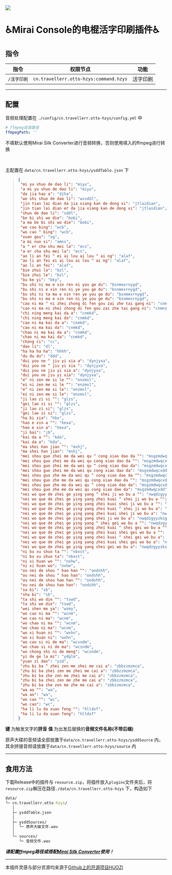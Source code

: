![](https://socialify.git.ci/Travellerrr/mirai-otto-hzys/image?description=1&font=Raleway&forks=1&issues=1&language=1&name=1&owner=1&pattern=Circuit%20Board&pulls=1&stargazers=1&theme=Auto)


# ♿Mirai Console的电棍活字印刷插件♿

## 指令
|            指令             |                    **权限节点**                    |        功能        |
|:-------------------------:|:----------------------------------------------:|:----------------:|
|          `/活字印刷`          | `cn.travellerr.otto-hzys:command.hzys`  |      活字印刷      |

---

## 配置

音频处理配置在 `./config/cn.travellerr.otto-hzys/config.yml` 中

```yaml
# ffmpeg目录路径
ffmpegPath: ''
```

不填默认使用Mirai Silk Converter进行音频转换，否则使用填入的ffmpeg进行转换

<br>

主配置在 `data/cn.travellerr.otto-hzys/ysddTable.json` 下

>
>  ``` json
> {
>	"mi yu shuo de dao li": "miyu",
>	"a mi yu shuo de dao li": "miyu",
>	"da jia hao a": "djha",
>	"wo shi shuo de dao li": "wssddl",
>	"jin tian lai dian da jia xiang kan de dong xi": "jtlaidian",
>	"jin tian lai dian er da jia xiang kan de dong xi": "jtlaidian",
>	"shuo de dao li": "sddl",
>	"bo bi shi wo die": "bobi",
>	"a ma bo bi shi wo die": "bobi",
>	"wo cao bing": "wcb",
>	"wo cao ^ bing": "wcb",
>	"xuan gou": "xg",
>	"a mi nuo si": "amns",
>	"a ^ er cha shu mei la": "ecs",
>	"a er cha shu mei la": "ecs",
>	"ao li an fei ^ ei ai lou ai lou ^ ai ng": "alaf",
>	"ao li an fei ei ai lou ai lou ^ ai ng": "alaf",
>	"ao li an fei": "alaf",
>	"bie zhui la": "bzl",
>	"bie zhui le": "bzl",
>	"bu ke yi": "bky",
>	"bu shi ni ma e xin ren ni you ge du": "bsnmexrnygd",
>	"bu shi ni e xin ren ni ye you ge du": "bsnmexrnygd",
>	"bu shi ni ta ma e xin ren ye you ge du": "bsnmexrnygd",
>	"bu shi ni ma e xin ren ni ye you ge du": "bsnmexrnygd",
>	"cao ni ma ^ ni zhei zhong di fen gou zai zhe tai gang ni": "cnmnzzdfgzztgn",
>	"cao ni ma ni zhei zhong di fen gou zai zhe tai gang ni": "cnmnzzdfgzztgn",
>	"chi ning meng kai da a": "cnmkd",
>	"chi ning meng kai da": "cnmkd",
>	"cao ni ma kai da a": "cnmkd",
>	"cao ni ma kai da": "cnmkd",
>	"chao ni ma kai da a": "cnmkd",
>	"chao ni ma kai da": "cnmkd",
>	"chong ci": "cc",
>	"dao li": "dl",
>	"ha ha ha ha": "hhhh",
>	"du du du": "ddd",
>	"dui you ne ^ jiu yi xia a": "dynjyxa",
>	"dui you ne ^ jiu yi xia ": "dynjyxa",
>	"dui you ne jiu yi xia a": "dynjyxa",
>	"dui you ne jiu yi xia": "dynjyxa",
>	"e^ ni zen me si le ^": "enzmsl",
>	"ei ni zen me si le ^": "enzmsl",
>	"e^ ni zen me si le": "enzmsl",
>	"ei ni zen me si le": "enzmsl",
>	"ji lao zi si ^": "glzs",
>	"gei lao zi si ^": "glzs",
>	"ji lao zi si": "glzs",
>	"gei lao zi si": "glzs",
>	"ha bi xia": "hbx",
>	"hao e xin a ^": "hexa",
>	"hao e xin a": "hexa",
>	"ji bai": "jb",
>	"kai da a ^": "kda",
>	"kai da a": "kda",
>	"ma shei han jian ^": "mshj",
>	"ma shei han jian": "mshj",
>	"mei shou guo zhei me da wei qu ^ cong xiao dao da ^": "msgzmdwqcxdd",
>	"mei shou guo zhei me da wei qu cong xiao dao da ^": "msgzmdwqcxdd",
>	"mei shou guo zhei me da wei qu ^ cong xiao dao da": "msgzmdwqcxdd",
>	"mei shou guo zhei me da wei qu cong xiao dao da": "msgzmdwqcxdd",
>	"mei shou guo zhe me da wei qu ^ cong xiao dao da ^": "msgzmdwqcxdd",
>	"mei shou guo zhe me da wei qu cong xiao dao da ^": "msgzmdwqcxdd",
>	"mei shou guo zhe me da wei qu ^ cong xiao dao da": "msgzmdwqcxdd",
>	"mei shou guo zhe me da wei qu cong xiao dao da": "msgzmdwqcxdd",
>	"nei wo que de zhei ge ying yang ^ shei ji wo bu a ^": "nwqdzgyyzksgwba",
>	"nei wo que de zhei ge ying yang zhei kuai ^ shei ji wo bu a ^": "nwqdzgyyzksgwba",
>	"nei wo que de zhei ge ying yang zhei kuai shei ji wo bu a ^": "nwqdzgyyzksgwba",
>	"nei wo que de zhei ge ying yang zhei kuai ^ shei ji wo bu a": "nwqdzgyyzksgwba",
>	"nei wo que de zhei ge ying yang zhei kuai shei ji wo bu a": "nwqdzgyyzksgwba",
>	"nei wo que de zhei ge ying yang shei ji wo bu a": "nwqdzgyyzksgwba",
>	"nei wo que de zhei ge ying yang ^ shei gei wo bu a ^": "nwqdzgyyzksgwba",
>	"nei wo que de zhei ge ying yang zhei kuai ^ shei gei wo bu a ^": "nwqdzgyyzksgwba",
>	"nei wo que de zhei ge ying yang zhei kuai shei gei wo bu a ^": "nwqdzgyyzksgwba",
>	"nei wo que de zhei ge ying yang zhei kuai ^ shei gei wo bu a": "nwqdzgyyzksgwba",
>	"nei wo que de zhei ge ying yang zhei kuai shei gei wo bu a": "nwqdzgyyzksgwba",
>	"nei wo que de zhei ge ying yang shei gei wo bu a": "nwqdzgyyzksgwba",
>	"ni bu xu shuo ta ^": "nbxst",
>	"ni bu xu shuo ta": "nbxst",
>	"ni xi huan wo ^": "nxhw",
>	"ni xi huan wo": "nxhw",
>	"ou nei de shou ^ hao han ^": "ondshh",
>	"ou nei de shou ^ hao han": "ondshh",
>	"ou nei de shou hao han ^": "ondshh",
>	"ou nei de shou hao han": "ondshh",
>	"sa bi": "sb",
>	"sha bi": "sb",
>	"ta shi wo die ^": "tswd",
>	"ta shi wo die": "tswd",
>	"wei shen me ya": "wsmy",
>	"wo cao ni ma ^": "wcnm",
>	"wo cao ni ma": "wcnm",
>	"wo chao ni ma ^": "wcnm",
>	"wo chao ni ma": "wcnm",
>	"wo xi huan ni ^": "wxhn",
>	"wo xi huan ni": "wxhn",
>	"wo cao si ni de ma": "wcsndm",
>	"wo chao si ni de ma": "wcsndm",
>	"wo chong shi ni de meng": "wcsndm",
>	"yi de ge la mi": "ydglm",
>	"yuan zi dan": "yzd",
>	"zhu bi ba ^ zhei zen me zhei me cai a": "zbbzzmzmca",
>	"zhu bi ba zhei zen me zhei me cai a": "zbbzzmzmca",
>	"zhu bi ba zhe zen me zhei me cai a": "zbbzzmzmca",
>	"zhu bi ba zhei zen me zhe me cai a": "zbbzzmzmca",
>	"zhu bi ba zhe zen me zhe me cai a": "zbbzzmzmca",
>	"wa ao ^": "wa",
>	"wa ao": "wa",
>	"wo cao ^": "wc",
>	"wo cao": "wc",
>	"ha li lu da xuan feng ^": "hlldxf",
>	"ha li lu da xuan feng": "hlldxf"
> }
> ```
>

**键** 为触发文字的**拼音**
**值** 为出发后替换的**音频文件名称(不带后缀)**

原声大碟的音频请全部放置于`data/cn.travellerr.otto-hzys/ysddSource` 内，其余拼接音频请放置于`data/cn.travellerr.otto-hzys/source` 内

---

## 食用方法

下载Release中的插件与 `resource.zip`，将插件放入`plugins`文件夹后，将`resource.zip`解压在路径`./data/cn.travellerr.otto-hzys` 下，构造如下

```cmd
data/
└─ cn.travellerr.otto-hzys/
   │
   ├─ ysddTable.json
   │
   ├─ ysddSources/
   │  └─ 原声大碟文件.wav
   │
   └─ sources/
      └─ 音频文件.wav
```

**_请配置ffmpeg路径或搭配[Mirai Silk Converter](https://github.com/project-mirai/mirai-silk-converter)使用！_**

---

本插件灵感与部分资源均来源于[Github上的开源项目HUOZI](https://github.com/sakaneko117/HUOZI)

